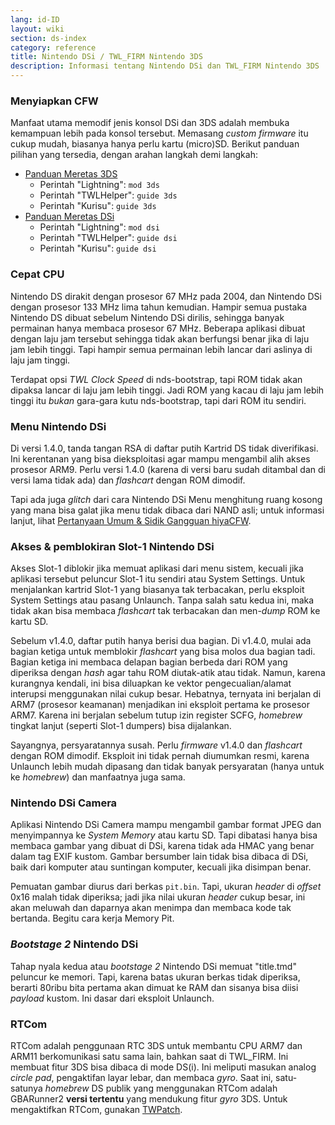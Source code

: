 ```yaml
---
lang: id-ID
layout: wiki
section: ds-index
category: reference
title: Nintendo DSi / TWL_FIRM Nintendo 3DS
description: Informasi tentang Nintendo DSi dan TWL_FIRM Nintendo 3DS
---
```


### Menyiapkan CFW
Manfaat utama memodif jenis konsol DSi dan 3DS adalah membuka kemampuan lebih pada konsol tersebut. Memasang *custom firmware* itu cukup mudah, biasanya hanya perlu kartu (micro)SD. Berikut panduan pilihan yang tersedia, dengan arahan langkah demi langkah:

- [Panduan Meretas 3DS](https://3ds.hacks.guide)
    - Perintah "Lightning": `mod 3ds`
    - Perintah "TWLHelper": `guide 3ds`
    - Perintah "Kurisu": `guide 3ds`
- [Panduan Meretas DSi](https://dsi.cfw.guide)
    - Perintah "Lightning": `mod dsi`
    - Perintah "TWLHelper": `guide dsi`
    - Perintah "Kurisu": `guide dsi`

### Cepat CPU
Nintendo DS dirakit dengan prosesor 67 MHz pada 2004, dan Nintendo DSi dengan prosesor 133 MHz lima tahun kemudian. Hampir semua pustaka Nintendo DS dibuat sebelum Nintendo DSi dirilis, sehingga banyak permainan hanya membaca prosesor 67 MHz. Beberapa aplikasi dibuat dengan laju jam tersebut sehingga tidak akan berfungsi benar jika di laju jam lebih tinggi. Tapi hampir semua permainan lebih lancar dari aslinya di laju jam tinggi.

Terdapat opsi *TWL Clock Speed* di nds-bootstrap, tapi ROM tidak akan dipaksa lancar di laju jam lebih tinggi. Jadi ROM yang kacau di laju jam lebih tinggi itu *bukan* gara-gara kutu nds-bootstrap, tapi dari ROM itu sendiri.

### Menu Nintendo DSi
Di versi 1.4.0, tanda tangan RSA di daftar putih Kartrid DS tidak diverifikasi. Ini kerentanan yang bisa dieksploitasi agar mampu mengambil alih akses prosesor ARM9. Perlu versi 1.4.0 (karena di versi baru sudah ditambal dan di versi lama tidak ada) dan *flashcart* dengan ROM dimodif.

Tapi ada juga *glitch* dari cara Nintendo DSi Menu menghitung ruang kosong yang mana bisa galat jika menu tidak dibaca dari NAND asli; untuk informasi lanjut, lihat [Pertanyaan Umum & Sidik Gangguan hiyaCFW](../hiyacfw/faq#kutu-memori-sisa-ruang).

### Akses & pemblokiran Slot-1 Nintendo DSi
Akses Slot-1 diblokir jika memuat aplikasi dari menu sistem, kecuali jika aplikasi tersebut peluncur Slot-1 itu sendiri atau System Settings. Untuk menjalankan kartrid Slot-1 yang biasanya tak terbacakan, perlu eksploit System Settings atau pasang Unlaunch. Tanpa salah satu kedua ini, maka tidak akan bisa membaca *flashcart* tak terbacakan dan men-*dump* ROM ke kartu SD.

Sebelum v1.4.0, daftar putih hanya berisi dua bagian. Di v1.4.0, mulai ada bagian ketiga untuk memblokir *flashcart* yang bisa molos dua bagian tadi. Bagian ketiga ini membaca delapan bagian berbeda dari ROM yang diperiksa dengan *hash* agar tahu ROM diutak-atik atau tidak. Namun, karena kurangnya kendali, ini bisa diluapkan ke vektor pengecualian/alamat interupsi menggunakan nilai cukup besar. Hebatnya, ternyata ini berjalan di ARM7 (prosesor keamanan) menjadikan ini eksploit pertama ke prosesor ARM7. Karena ini berjalan sebelum tutup izin register SCFG, *homebrew* tingkat lanjut (seperti Slot-1 dumpers) bisa dijalankan.

Sayangnya, persyaratannya susah. Perlu *firmware* v1.4.0 dan *flashcart* dengan ROM dimodif. Eksploit ini tidak pernah diumumkan resmi, karena Unlaunch lebih mudah dipasang dan tidak banyak persyaratan (hanya untuk ke *homebrew*) dan manfaatnya juga sama.

### Nintendo DSi Camera
Aplikasi Nintendo DSi Camera mampu mengambil gambar format JPEG dan menyimpannya ke *System Memory* atau kartu SD. Tapi dibatasi hanya bisa membaca gambar yang dibuat di DSi, karena tidak ada HMAC yang benar dalam tag EXIF kustom. Gambar bersumber lain tidak bisa dibaca di DSi, baik dari komputer atau suntingan komputer, kecuali jika disimpan benar.

Pemuatan gambar diurus dari berkas `pit.bin`. Tapi, ukuran *header* di *offset* 0x16 malah tidak diperiksa; jadi jika nilai ukuran *header* cukup besar, ini akan meluwah dan daparnya akan menimpa dan membaca kode tak bertanda. Begitu cara kerja Memory Pit.

### *Bootstage 2* Nintendo DSi
Tahap nyala kedua atau *bootstage 2* Nintendo DSi memuat "title.tmd" peluncur ke memori. Tapi, karena batas ukuran berkas tidak diperiksa, berarti 80ribu bita pertama akan dimuat ke RAM dan sisanya bisa diisi *payload* kustom. Ini dasar dari eksploit Unlaunch.

### RTCom
RTCom adalah penggunaan RTC 3DS untuk membantu CPU ARM7 dan ARM11 berkomunikasi satu sama lain, bahkan saat di TWL_FIRM. Ini membuat fitur 3DS bisa dibaca di mode DS(i). Ini meliputi masukan analog *circle pad*, pengaktifan layar lebar, dan membaca *gyro*. Saat ini, satu-satunya *homebrew* DS publik yang menggunakan RTCom adalah GBARunner2 **versi tertentu** yang mendukung fitur *gyro* 3DS. Untuk mengaktifkan RTCom, gunakan [TWPatch](https://gbatemp.net/threads/542694/).
